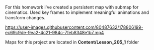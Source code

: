 For this homework i've created a persistent map with submap for cinematics. Used key frames to implement meaningful animations and transform changes.

https://user-images.githubusercontent.com/80487632/178806199-ec69c9de-9ea2-4c21-984c-7feb8348e1b7.mp4

Maps for this project are located in **Content/Lesson_205_1** folder
